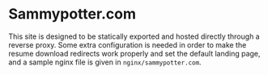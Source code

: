 # Sammypotter.com

This site is designed to be statically exported and hosted directly through a reverse proxy. Some extra configuration is needed in order to make the resume download redirects work properly and set the default landing page, and a sample nginx file is given in `nginx/sammypotter.com`.

